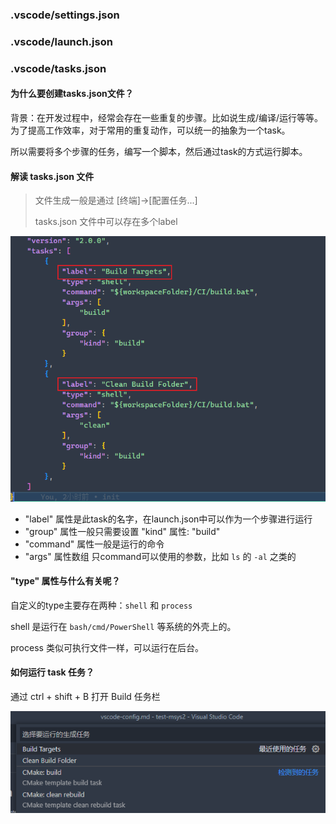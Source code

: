 ### .vscode/settings.json

### .vscode/launch.json

### .vscode/tasks.json

#### 为什么要创建tasks.json文件？

背景：在开发过程中，经常会存在一些重复的步骤。比如说生成/编译/运行等等。为了提高工作效率，对于常用的重复动作，可以统一的抽象为一个task。

所以需要将多个步骤的任务，编写一个脚本，然后通过task的方式运行脚本。

#### 解读 tasks.json 文件

> 文件生成一般是通过 [终端]->[配置任务...]
>
> tasks.json 文件中可以存在多个label

![1673775256127](image/vscode-config/1673775256127.png)

- "label" 属性是此task的名字，在launch.json中可以作为一个步骤进行运行
- "group" 属性一般只需要设置 "kind" 属性: "build"
- "command" 属性一般是运行的命令
- "args" 属性数组 只command可以使用的参数，比如 `ls` 的 `-al` 之类的

#### "type" 属性与什么有关呢？

自定义的type主要存在两种：`shell` 和 `process`

shell 是运行在 `bash/cmd/PowerShell` 等系统的外壳上的。

process 类似可执行文件一样，可以运行在后台。

#### 如何运行 task 任务？

通过 ctrl + shift + B 打开 Build 任务栏

![1673775201976](image/vscode-config/1673775201976.png)
